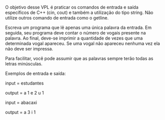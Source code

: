 O objetivo desse VPL é praticar os comandos de entrada e saída específicos de C++ (cin, cout) e também a utilização do tipo string. Não utilize outros comando de entrada como o getline.

Escreva um programa que lê apenas uma única palavra da entrada. Em seguida, seu programa deve contar o número de vogais presente na palavra. Ao final, deve-se imprimir a quantidade de vezes que uma determinada vogal apareceu. Se uma vogal não apareceu nenhuma vez ela não deve ser impressa.

Para facilitar, você pode assumir que as palavras sempre terão todas as letras minúsculas.

Exemplos de entrada e saída:

input = 
estudantes

output = 
a 1
e 2
u 1


input = 
abacaxi

output = 
a 3
i 1